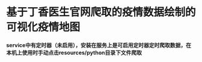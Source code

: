 # 基于丁香医生官网爬取的疫情数据绘制的可视化疫情地图

#### service中有定时器（未启用），安装在服务上是可启用定时器定时爬取数据，在本机上使用时手动点击resources/python目录下文件爬取
